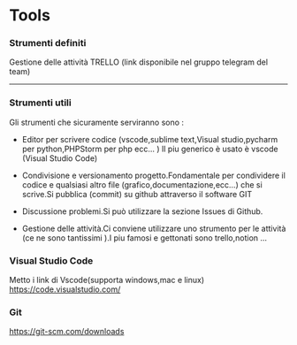 
# Tools

### Strumenti definiti
Gestione delle attività TRELLO (link disponibile nel gruppo telegram del team)

---
### Strumenti utili

Gli strumenti che sicuramente serviranno sono :
- Editor per scrivere codice (vscode,sublime text,Visual studio,pycharm per python,PHPStorm per php ecc...  )
      Il piu generico è usato è vscode (Visual Studio Code)

- Condivisione e versionamento progetto.Fondamentale per condividere il codice e qualsiasi altro file (grafico,documentazione,ecc...) che si scrive.Si pubblica (commit) su github attraverso il software GIT

- Discussione problemi.Si può utilizzare la sezione Issues di Github.

- Gestione delle attività.Ci conviene utilizzare uno strumento per le attività (ce ne sono tantissimi ).I piu famosi e gettonati sono trello,notion ...

### Visual Studio Code
Metto i link di Vscode(supporta windows,mac e linux)
https://code.visualstudio.com/
### Git 
https://git-scm.com/downloads